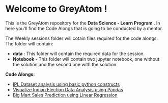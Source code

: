 # Welcome to GreyAtom !

This is the GreyAtom repository for the **Data Science - Learn Program** . In here you'll find the Code Alongs that is going to be conducted by a mentor. 

The Weekly sessions folder will cotain files required for the code alongs. The folder will contain:

- **data** : This folder will contain the required data for the session.
- **Notebook** - This folder will contain two jupyter notebook, one without the solution and the second one with the solution.

**Code Alongs:**
- [IPL Dataset analysis using basic python constructs](https://github.com/commit-live-students/GLabs_Data_Science_Learn/tree/master/week_1)
- [Visualize Indian Election Data Analysis using Pandas](https://github.com/commit-live-students/GLabs_Data_Science_Learn/tree/master/week_2)
- [Big Mart Sales Prediction using Linear Regression](https://github.com/commit-live-students/GLabs_Data_Science_Learn/tree/master/week_3)
